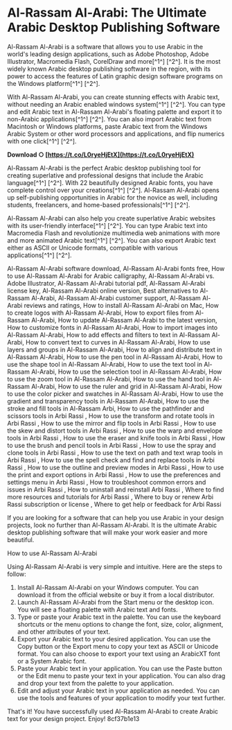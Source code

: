 # Al-Rassam Al-Arabi: The Ultimate Arabic Desktop Publishing Software
 
Al-Rassam Al-Arabi is a software that allows you to use Arabic in the world's leading design applications, such as Adobe Photoshop, Adobe Illustrator, Macromedia Flash, CorelDraw and more[^1^] [^2^]. It is the most widely known Arabic desktop publishing software in the region, with its power to access the features of Latin graphic design software programs on the Windows platform[^1^] [^2^].
 
With Al-Rassam Al-Arabi, you can create stunning effects with Arabic text, without needing an Arabic enabled windows system[^1^] [^2^]. You can type and edit Arabic text in Al-Rassam Al-Arabi's floating palette and export it to non-Arabic applications[^1^] [^2^]. You can also import Arabic text from Macintosh or Windows platforms, paste Arabic text from the Windows Arabic System or other word processors and applications, and flip numerics with one click[^1^] [^2^].
 
**Download ○ [https://t.co/L0ryeHjEtX](https://t.co/L0ryeHjEtX)**


 
Al-Rassam Al-Arabi is the perfect Arabic desktop publishing tool for creating superlative and professional designs that include the Arabic language[^1^] [^2^]. With 22 beautifully designed Arabic fonts, you have complete control over your creations[^1^] [^2^]. Al-Rassam Al-Arabi opens up self-publishing opportunities in Arabic for the novice as well, including students, freelancers, and home-based professionals[^1^] [^2^].
 
Al-Rassam Al-Arabi can also help you create superlative Arabic websites with its user-friendly interface[^1^] [^2^]. You can type Arabic text into Macromedia Flash and revolutionize multimedia web animations with more and more animated Arabic text[^1^] [^2^]. You can also export Arabic text either as ASCII or Unicode formats, compatible with various applications[^1^] [^2^].
 
Al-Rassam Al-Arabi software download,  Al-Rassam Al-Arabi fonts free,  How to use Al-Rassam Al-Arabi for Arabic calligraphy,  Al-Rassam Al-Arabi vs. Adobe Illustrator,  Al-Rassam Al-Arabi tutorial pdf,  Al-Rassam Al-Arabi license key,  Al-Rassam Al-Arabi online version,  Best alternatives to Al-Rassam Al-Arabi,  Al-Rassam Al-Arabi customer support,  Al-Rassam Al-Arabi reviews and ratings,  How to install Al-Rassam Al-Arabi on Mac,  How to create logos with Al-Rassam Al-Arabi,  How to export files from Al-Rassam Al-Arabi,  How to update Al-Rassam Al-Arabi to the latest version,  How to customize fonts in Al-Rassam Al-Arabi,  How to import images into Al-Rassam Al-Arabi,  How to add effects and filters to text in Al-Rassam Al-Arabi,  How to convert text to curves in Al-Rassam Al-Arabi,  How to use layers and groups in Al-Rassam Al-Arabi,  How to align and distribute text in Al-Rassam Al-Arabi,  How to use the pen tool in Al-Rassam Al-Arabi,  How to use the shape tool in Al-Rassam Al-Arabi,  How to use the text tool in Al-Rassam Al-Arabi,  How to use the selection tool in Al-Rassam Al-Arabi,  How to use the zoom tool in Al-Rassam Al-Arabi,  How to use the hand tool in Al-Rassam Al-Arabi,  How to use the ruler and grid in Al-Rassam Al-Arabi,  How to use the color picker and swatches in Al-Rassam Al-Arabi,  How to use the gradient and transparency tools in Al-Rassam Al-Arabi,  How to use the stroke and fill tools in Al-Rassam Arbi,  How to use the pathfinder and scissors tools in Arbi Rassi ,  How to use the transform and rotate tools in Arbi Rassi ,  How to use the mirror and flip tools in Arbi Rassi ,  How to use the skew and distort tools in Arbi Rassi ,  How to use the warp and envelope tools in Arbi Rassi ,  How to use the eraser and knife tools in Arbi Rassi ,  How to use the brush and pencil tools in Arbi Rassi ,  How to use the spray and clone tools in Arbi Rassi ,  How to use the text on path and text wrap tools in Arbi Rassi ,  How to use the spell check and find and replace tools in Arbi Rassi ,  How to use the outline and preview modes in Arbi Rassi ,  How to use the print and export options in Arbi Rassi ,  How to use the preferences and settings menu in Arbi Rassi ,  How to troubleshoot common errors and issues in Arbi Rassi ,  How to uninstall and reinstall Arbi Rassi ,  Where to find more resources and tutorials for Arbi Rassi ,  Where to buy or renew Arbi Rassi subscription or license ,  Where to get help or feedback for Arbi Rassi
 
If you are looking for a software that can help you use Arabic in your design projects, look no further than Al-Rassam Al-Arabi. It is the ultimate Arabic desktop publishing software that will make your work easier and more beautiful.

How to use Al-Rassam Al-Arabi
 
Using Al-Rassam Al-Arabi is very simple and intuitive. Here are the steps to follow:
 
1. Install Al-Rassam Al-Arabi on your Windows computer. You can download it from the official website or buy it from a local distributor.
2. Launch Al-Rassam Al-Arabi from the Start menu or the desktop icon. You will see a floating palette with Arabic text and fonts.
3. Type or paste your Arabic text in the palette. You can use the keyboard shortcuts or the menu options to change the font, size, color, alignment, and other attributes of your text.
4. Export your Arabic text to your desired application. You can use the Copy button or the Export menu to copy your text as ASCII or Unicode format. You can also choose to export your text using an ArabicXT font or a System Arabic font.
5. Paste your Arabic text in your application. You can use the Paste button or the Edit menu to paste your text in your application. You can also drag and drop your text from the palette to your application.
6. Edit and adjust your Arabic text in your application as needed. You can use the tools and features of your application to modify your text further.

That's it! You have successfully used Al-Rassam Al-Arabi to create Arabic text for your design project. Enjoy!
 8cf37b1e13
 
